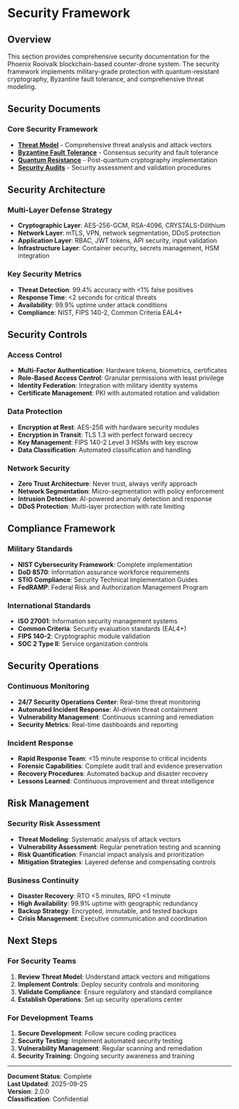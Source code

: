 # Security Framework

## Overview

This section provides comprehensive security documentation for the Phoenix Rooivalk blockchain-based counter-drone system. The security framework implements military-grade protection with quantum-resistant cryptography, Byzantine fault tolerance, and comprehensive threat modeling.

## Security Documents

### Core Security Framework
- **[Threat Model](./threat-model.md)** - Comprehensive threat analysis and attack vectors
- **[Byzantine Fault Tolerance](./byzantine-fault-tolerance.md)** - Consensus security and fault tolerance
- **[Quantum Resistance](./quantum-resistance.md)** - Post-quantum cryptography implementation
- **[Security Audits](./security-audits.md)** - Security assessment and validation procedures

## Security Architecture

### Multi-Layer Defense Strategy
- **Cryptographic Layer**: AES-256-GCM, RSA-4096, CRYSTALS-Dilithium
- **Network Layer**: mTLS, VPN, network segmentation, DDoS protection
- **Application Layer**: RBAC, JWT tokens, API security, input validation
- **Infrastructure Layer**: Container security, secrets management, HSM integration

### Key Security Metrics
- **Threat Detection**: 99.4% accuracy with &lt;1% false positives
- **Response Time**: <2 seconds for critical threats
- **Availability**: 99.9% uptime under attack conditions
- **Compliance**: NIST, FIPS 140-2, Common Criteria EAL4+

## Security Controls

### Access Control
- **Multi-Factor Authentication**: Hardware tokens, biometrics, certificates
- **Role-Based Access Control**: Granular permissions with least privilege
- **Identity Federation**: Integration with military identity systems
- **Certificate Management**: PKI with automated rotation and validation

### Data Protection
- **Encryption at Rest**: AES-256 with hardware security modules
- **Encryption in Transit**: TLS 1.3 with perfect forward secrecy
- **Key Management**: FIPS 140-2 Level 3 HSMs with key escrow
- **Data Classification**: Automated classification and handling

### Network Security
- **Zero Trust Architecture**: Never trust, always verify approach
- **Network Segmentation**: Micro-segmentation with policy enforcement
- **Intrusion Detection**: AI-powered anomaly detection and response
- **DDoS Protection**: Multi-layer protection with rate limiting

## Compliance Framework

### Military Standards
- **NIST Cybersecurity Framework**: Complete implementation
- **DoD 8570**: Information assurance workforce requirements
- **STIG Compliance**: Security Technical Implementation Guides
- **FedRAMP**: Federal Risk and Authorization Management Program

### International Standards
- **ISO 27001**: Information security management systems
- **Common Criteria**: Security evaluation standards (EAL4+)
- **FIPS 140-2**: Cryptographic module validation
- **SOC 2 Type II**: Service organization controls

## Security Operations

### Continuous Monitoring
- **24/7 Security Operations Center**: Real-time threat monitoring
- **Automated Incident Response**: AI-driven threat containment
- **Vulnerability Management**: Continuous scanning and remediation
- **Security Metrics**: Real-time dashboards and reporting

### Incident Response
- **Rapid Response Team**: <15 minute response to critical incidents
- **Forensic Capabilities**: Complete audit trail and evidence preservation
- **Recovery Procedures**: Automated backup and disaster recovery
- **Lessons Learned**: Continuous improvement and threat intelligence

## Risk Management

### Security Risk Assessment
- **Threat Modeling**: Systematic analysis of attack vectors
- **Vulnerability Assessment**: Regular penetration testing and scanning
- **Risk Quantification**: Financial impact analysis and prioritization
- **Mitigation Strategies**: Layered defense and compensating controls

### Business Continuity
- **Disaster Recovery**: RTO <5 minutes, RPO <1 minute
- **High Availability**: 99.9% uptime with geographic redundancy
- **Backup Strategy**: Encrypted, immutable, and tested backups
- **Crisis Management**: Executive communication and coordination

## Next Steps

### For Security Teams
1. **Review Threat Model**: Understand attack vectors and mitigations
2. **Implement Controls**: Deploy security controls and monitoring
3. **Validate Compliance**: Ensure regulatory and standard compliance
4. **Establish Operations**: Set up security operations center

### For Development Teams
1. **Secure Development**: Follow secure coding practices
2. **Security Testing**: Implement automated security testing
3. **Vulnerability Management**: Regular scanning and remediation
4. **Security Training**: Ongoing security awareness and training

---

**Document Status**: Complete  
**Last Updated**: 2025-09-25  
**Version**: 2.0.0  
**Classification**: Confidential

